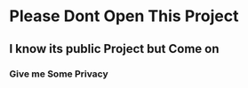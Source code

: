 # Please Dont Open This Project

## I know its public Project but Come on

### Give me Some Privacy

